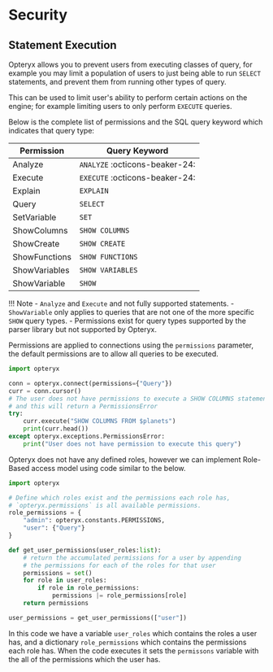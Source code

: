 # Security

## Statement Execution

Opteryx allows you to prevent users from executing classes of query, for example you may limit a population of users to just being able to run `SELECT` statements, and prevent them from running other types of query.

This can be used to limit user's ability to perform certain actions on the engine; for example limiting users to only perform `EXECUTE` queries.

Below is the complete list of permissions and the SQL query keyword which indicates that query type:

Permission    | Query Keyword
------------- | -------------------
Analyze       | `ANALYZE` :octicons-beaker-24: 
Execute       | `EXECUTE` :octicons-beaker-24: 
Explain       | `EXPLAIN`
Query         | `SELECT`
SetVariable   | `SET`
ShowColumns   | `SHOW COLUMNS`
ShowCreate    | `SHOW CREATE`
ShowFunctions | `SHOW FUNCTIONS`
ShowVariables | `SHOW VARIABLES`
ShowVariable  | `SHOW`

!!! Note
    - `Analyze` and `Execute` and not fully supported statements.
    - `ShowVariable` only applies to queries that are not one of the more specific `SHOW` query types.
    - Permissions exist for query types supported by the parser library but not supported by Opteryx.

Permissions are applied to connections using the `permissions` parameter, the default permissions are to allow all queries to be executed.

~~~python
import opteryx

conn = opteryx.connect(permissions={"Query"})
curr = conn.cursor()
# The user does not have permissions to execute a SHOW COLUMNS statement
# and this will return a PermissionsError
try:
    curr.execute("SHOW COLUMNS FROM $planets")
    print(curr.head())
except opteryx.exceptions.PermissionsError:
    print("User does not have permission to execute this query")
~~~

Opteryx does not have any defined roles, however we can implement Role-Based access model using code similar to the below.

~~~python
import opteryx

# Define which roles exist and the permissions each role has,
# `opteryx.permissions` is all available permissions.
role_permissions = {
    "admin": opteryx.constants.PERMISSIONS,
    "user": {"Query"}
}

def get_user_permissions(user_roles:list):
    # return the accumulated permissions for a user by appending
    # the permissions for each of the roles for that user
    permissions = set()
    for role in user_roles:
        if role in role_permissions:
            permissions |= role_permissions[role]
    return permissions

user_permissions = get_user_permissions(["user"])
~~~

In this code we have a variable `user_roles` which contains the roles a user has, and a dictionary `role_permissions` which contains the permissions each role has. When the code executes it sets the `permissons` variable with the all of the permissions which the user has.
